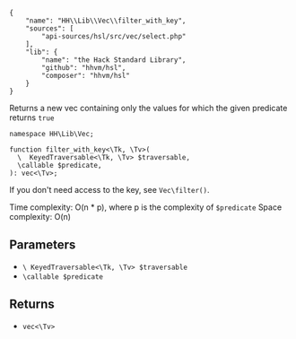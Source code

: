 ``` yamlmeta
{
    "name": "HH\\Lib\\Vec\\filter_with_key",
    "sources": [
        "api-sources/hsl/src/vec/select.php"
    ],
    "lib": {
        "name": "the Hack Standard Library",
        "github": "hhvm/hsl",
        "composer": "hhvm/hsl"
    }
}
```




Returns a new vec containing only the values for which the given predicate
returns ` true `




``` Hack
namespace HH\Lib\Vec;

function filter_with_key<\Tk, \Tv>(
  \  KeyedTraversable<\Tk, \Tv> $traversable,
  \callable $predicate,
): vec<\Tv>;
```




If you don't need access to the key, see ` Vec\filter() `.




Time complexity: O(n * p), where p is the complexity of ` $predicate `
Space complexity: O(n)




## Parameters




+ ` \ KeyedTraversable<\Tk, \Tv> $traversable `
+ ` \callable $predicate `




## Returns




* ` vec<\Tv> `
<!-- HHAPIDOC -->
